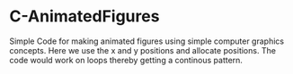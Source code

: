 # C-AnimatedFigures
Simple Code for making animated figures using simple computer graphics concepts.
Here we use the x and y positions and allocate positions.
The code would work on loops thereby getting a continous pattern.
